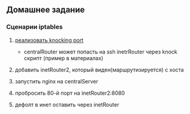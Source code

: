 Домашнее задание
---------------------
### Сценарии iptables
1) [реализовать knocking port](https://github.com/kyourselfer/OTUS_LinuxAdmin201804/tree/master/lesson14_firewall/1)

    - centralRouter может попасть на ssh inetrRouter через knock скрипт (пример в материалах)

2) добавить inetRouter2, который виден(маршрутизируется) с хоста

3) запустить nginx на centralServer

4) пробросить 80-й порт на inetRouter2:8080

5) дефолт в инет оставить через inetRouter
